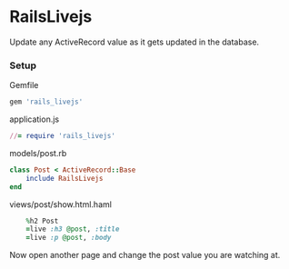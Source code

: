 # RailsLivejs

Update any ActiveRecord value as it gets updated in the database.

### Setup

Gemfile
```ruby
gem 'rails_livejs'
```

application.js
```ruby
//= require 'rails_livejs'
```

models/post.rb
```ruby
class Post < ActiveRecord::Base
	include RailsLivejs
end
```

views/post/show.html.haml

```ruby
	%h2 Post
	=live :h3 @post, :title
	=live :p @post, :body
```

Now open another page and change the post value you are watching at.
